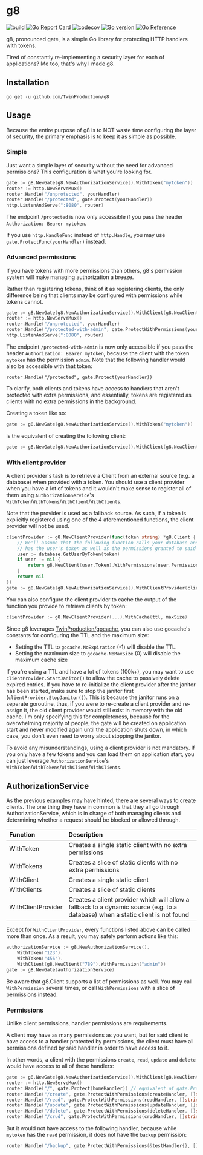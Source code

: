 # g8

![build](https://github.com/TwinProduction/g8/workflows/build/badge.svg?branch=master) 
[![Go Report Card](https://goreportcard.com/badge/github.com/TwinProduction/g8)](https://goreportcard.com/report/github.com/TwinProduction/g8)
[![codecov](https://codecov.io/gh/TwinProduction/g8/branch/master/graph/badge.svg)](https://codecov.io/gh/TwinProduction/g8)
[![Go version](https://img.shields.io/github/go-mod/go-version/TwinProduction/g8.svg)](https://github.com/TwinProduction/g8)
[![Go Reference](https://pkg.go.dev/badge/github.com/TwinProduction/g8.svg)](https://pkg.go.dev/github.com/TwinProduction/g8)

g8, pronounced gate, is a simple Go library for protecting HTTP handlers with tokens.

Tired of constantly re-implementing a security layer for each of applications? Me too, that's why I made g8.


## Installation
```
go get -u github.com/TwinProduction/g8
```


## Usage
Because the entire purpose of g8 is to NOT waste time configuring the layer of security, the primary emphasis is to 
keep it as simple as possible.


### Simple
Just want a simple layer of security without the need for advanced permissions? This configuration is what you're
looking for.

```go
gate := g8.NewGate(g8.NewAuthorizationService().WithToken("mytoken"))
router := http.NewServeMux()
router.Handle("/unprotected", yourHandler)
router.Handle("/protected", gate.Protect(yourHandler))
http.ListenAndServe(":8080", router)
```

The endpoint `/protected` is now only accessible if you pass the header `Authorization: Bearer mytoken`.

If you use `http.HandleFunc` instead of `http.Handle`, you may use `gate.ProtectFunc(yourHandler)` instead.


### Advanced permissions
If you have tokens with more permissions than others, g8's permission system will make managing authorization a breeze.

Rather than registering tokens, think of it as registering clients, the only difference being that clients may be 
configured with permissions while tokens cannot. 

```go
gate := g8.NewGate(g8.NewAuthorizationService().WithClient(g8.NewClient("mytoken").WithPermission("admin")))
router := http.NewServeMux()
router.Handle("/unprotected", yourHandler)
router.Handle("/protected-with-admin", gate.ProtectWithPermissions(yourHandler, []string{"admin"}))
http.ListenAndServe(":8080", router)
```

The endpoint `/protected-with-admin` is now only accessible if you pass the header `Authorization: Bearer mytoken`,
because the client with the token `mytoken` has the permission `admin`. Note that the following handler would also be
accessible with that token:
```
router.Handle("/protected", gate.Protect(yourHandler))
```

To clarify, both clients and tokens have access to handlers that aren't protected with extra permissions, and 
essentially, tokens are registered as clients with no extra permissions in the background.

Creating a token like so:
```go
gate := g8.NewGate(g8.NewAuthorizationService().WithToken("mytoken"))
```
is the equivalent of creating the following client:
```go
gate := g8.NewGate(g8.NewAuthorizationService().WithClient(g8.NewClient("mytoken")))
```


### With client provider
A client provider's task is to retrieve a Client from an external source (e.g. a database) when provided with a token.
You should use a client provider when you have a lot of tokens and it wouldn't make sense to register all of them using
`AuthorizationService`'s `WithToken`/`WithTokens`/`WithClient`/`WithClients`.

Note that the provider is used as a fallback source. As such, if a token is explicitly registered using one of the 4 
aforementioned functions, the client provider will not be used.

```go
clientProvider := g8.NewClientProvider(func(token string) *g8.Client {
    // We'll assume that the following function calls your database and returns a struct "User" that 
    // has the user's token as well as the permissions granted to said user
    user := database.GetUserByToken(token)
    if user != nil {
        return g8.NewClient(user.Token).WithPermissions(user.Permissions)
    }
    return nil
})
gate := g8.NewGate(g8.NewAuthorizationService().WithClientProvider(clientProvider))
```

You can also configure the client provider to cache the output of the function you provide to retrieve clients by token:
```go
clientProvider := g8.NewClientProvider(...).WithCache(ttl, maxSize)
```

Since g8 leverages [TwinProduction/gocache](https://github.com/TwinProduction/gocache), you can also use gocache's 
constants for configuring the TTL and the maximum size:
- Setting the TTL to `gocache.NoExpiration` (-1) will disable the TTL. 
- Setting the maximum size to `gocache.NoMaxSize` (0) will disable the maximum cache size

If you're using a TTL and have a lot of tokens (100k+), you may want to use `clientProvider.StartJanitor()` to allow 
the cache to passively delete expired entries. If you have to re-initialize the client provider after the janitor has
been started, make sure to stop the janitor first (`clientProvider.StopJanitor()`). This is because the janitor runs on 
a separate goroutine, thus, if you were to re-create a client provider and re-assign it, the old client provider would 
still exist in memory with the old cache. I'm only specifying this for completeness, because for the overwhelming 
majority of people, the gate will be created on application start and never modified again until the application shuts
down, in which case, you don't even need to worry about stopping the janitor.

To avoid any misunderstandings, using a client provider is not mandatory. If you only have a few tokens and you can load
them on application start, you can just leverage `AuthorizationService`'s `WithToken`/`WithTokens`/`WithClient`/`WithClients`.


## AuthorizationService
As the previous examples may have hinted, there are several ways to create clients. The one thing they have
in common is that they all go through AuthorizationService, which is in charge of both managing clients and determining
whether a request should be blocked or allowed through.

| Function | Description | 
|:--- |:--- |
| WithToken | Creates a single static client with no extra permissions
| WithTokens | Creates a slice of static clients with no extra permissions
| WithClient | Creates a single static client
| WithClients | Creates a slice of static clients
| WithClientProvider | Creates a client provider which will allow a fallback to a dynamic source (e.g. to a database) when a static client is not found 

Except for `WithClientProvider`, every functions listed above can be called more than once.
As a result, you may safely perform actions like this:
```go
authorizationService := g8.NewAuthorizationService().
    WithToken("123").
    WithToken("456").
    WithClient(g8.NewClient("789").WithPermission("admin"))
gate := g8.NewGate(authorizationService)
```

Be aware that g8.Client supports a list of permissions as well. You may call `WithPermission` several times, or call
`WithPermissions` with a slice of permissions instead.


### Permissions
Unlike client permissions, handler permissions are requirements.

A client may have as many permissions as you want, but for said client to have access to a handler protected by
permissions, the client must have all permissions defined by said handler in order to have access to it.

In other words, a client with the permissions `create`, `read`, `update` and `delete` would have access to all of these handlers:
```go
gate := g8.NewGate(g8.NewAuthorizationService().WithClient(g8.NewClient("mytoken").WithPermissions([]string{"create", "read", "update", "delete"})))
router := http.NewServeMux()
router.Handle("/", gate.Protect(homeHandler)) // equivalent of gate.ProtectWithPermissions(homeHandler, []string{})
router.Handle("/create", gate.ProtectWithPermissions(createHandler, []string{"create"}))
router.Handle("/read", gate.ProtectWithPermissions(readHandler, []string{"read"}))
router.Handle("/update", gate.ProtectWithPermissions(updateHandler, []string{"update"}))
router.Handle("/delete", gate.ProtectWithPermissions(deleteHandler, []string{"delete"}))
router.Handle("/crud", gate.ProtectWithPermissions(crudHandler, []string{"create", "read", "update", "delete"}))
```
But it would not have access to the following handler, because while `mytoken` has the `read` permission, it does not 
have the `backup` permission:
```go
router.Handle("/backup", gate.ProtectWithPermissions(&testHandler{}, []string{"read", "backup"}))
```
